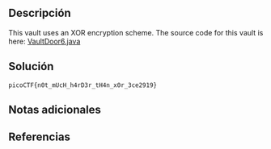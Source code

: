 
## Descripción
This vault uses an XOR encryption scheme. The source code for this vault is here: [VaultDoor6.java](https://jupiter.challenges.picoctf.org/static/86e94cc555b2ca7375424c884ef581a6/VaultDoor6.java)

## Solución
```bash()
picoCTF{n0t_mUcH_h4rD3r_tH4n_x0r_3ce2919}
```

## Notas adicionales

## Referencias 